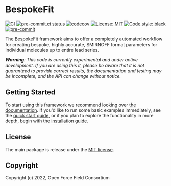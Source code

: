 BespokeFit
==============================
[//]: # (Badges)
[![CI](https://github.com/openforcefield/openff-bespokefit/actions/workflows/CI.yaml/badge.svg)](https://github.com/openforcefield/openff-bespokefit/actions/workflows/CI.yaml)
[![pre-commit.ci status](https://results.pre-commit.ci/badge/github/openforcefield/openff-bespokefit/main.svg)](https://results.pre-commit.ci/latest/github/openforcefield/openff-bespokefit/main)
[![codecov](https://codecov.io/gh/openforcefield/openff-bespokefit/branch/main/graph/badge.svg)](https://codecov.io/gh/openforcefield/openff-bespokefit/branch/main)
[![License: MIT](https://img.shields.io/badge/License-MIT-yellow.svg)](https://opensource.org/licenses/MIT)
[![Code style: black](https://img.shields.io/badge/code%20style-black-000000.svg)](https://github.com/psf/black)
[![pre-commit](https://img.shields.io/badge/pre--commit-enabled-brightgreen?logo=pre-commit&logoColor=white)](https://github.com/pre-commit/pre-commit)

The BespokeFit framework aims to offer a completely automated workflow for creating bespoke, highly accurate, SMIRNOFF 
format parameters for individual molecules up to entire lead series.

***Warning**: This code is currently experimental and under active development. If you are using this it, please be 
aware that it is not guaranteed to provide correct results, the documentation and testing may be incomplete, and the
API can change without notice.*

## Getting Started

To start using this framework we recommend looking over [the documentation](https://openff-bespokefit.readthedocs.io/en/latest/index.html).
If you'd like to run some basic examples immediately, see the [quick start guide](https://openff-bespokefit.readthedocs.io/en/latest/getting-started/quick-start.html), 
or if you plan to explore the functionality in more depth, begin with the [installation guide](https://openff-bespokefit.readthedocs.io/en/latest/getting-started/installation.html). 


## License

The main package is release under the [MIT license](LICENSE). 

## Copyright

Copyright (c) 2022, Open Force Field Consortium
